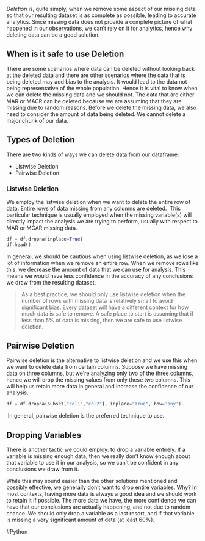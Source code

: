 _Deletion_ is, quite simply, when we remove some aspect of our missing data so that our resulting dataset is as complete as possible, leading to accurate analytics. Since missing data does not provide a complete picture of what happened in our observations, we can’t rely on it for analytics, hence why deleting data can be a good solution.
## When is it safe to use Deletion

There are some scenarios where data can be deleted without looking back at the deleted data and there are other scenarios where the data that is being deleted may add bias to the analysis. It would lead to the data not being representative of the whole population. Hence it is vital to know when we can delete the missing data and we should not. 
The data that are either MAR or MACR can be deleted because we are assuming that they are missing due to random reasons. Before we delete the missing data, we also need to consider the amount of data being deleted. We cannot delete a major chunk of our data.


## Types of Deletion
There are two kinds of ways we can delete data from our dataframe:
- Listwise Deletion
- Pairwise Deletion 

### Listwise Deletion 
We employ the listwise deletion when we want to delete the entire row of data. Entire rows of data missing from any columns are deleted.  This particular technique is usually employed when the missing variable(s) will directly impact the analysis we are trying to perform, usually with respect to MAR or MCAR missing data.
```Python 
df = df.dropna(inplace=True)
df.head()
```
In general, we should be cautious when using listwise deletion, as we lose a lot of information when we remove an entire row. When we remove rows like this, we decrease the amount of data that we can use for analysis. This means we would have less confidence in the accuracy of any conclusions we draw from the resulting dataset.

>As a best practice, we should only use listwise deletion when the number of rows with missing data is relatively small to avoid significant bias. Every dataset will have a different context for how much data is safe to remove. A safe place to start is assuming that if less than 5% of data is missing, then we are safe to use listwise deletion.

## Pairwise Deletion
Pairwise deletion is the alternative to listwise deletion and we use this when we want to delete data from certain columns. Suppose we have missing data on three columns, but we're analyzing only two of the three columns, hence we will drop the missing values from only these two columns. This will help us retain more data in general and increase the confidence of our analysis. 
```Python 
df = df.dropna(subset["col1","col2"], inplace="True", how='any')
```

 In general, pairwise deletion is the preferred technique to use.
## Dropping Variables
There is another tactic we could employ: to drop a variable entirely. If a variable is missing enough data, then we really don’t know enough about that variable to use it in our analysis, so we can’t be confident in any conclusions we draw from it.

While this may sound easier than the other solutions mentioned and possibly effective, we generally don’t want to drop entire variables. Why? In most contexts, having more data is always a good idea and we should work to retain it if possible. The more data we have, the more confidence we can have that our conclusions are actually happening, and not due to random chance. We should only drop a variable as a last resort, and if that variable is missing a very significant amount of data (at least 60%).


#Python 
